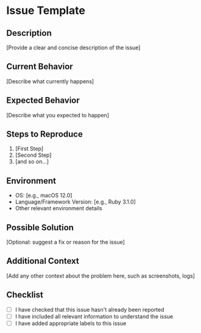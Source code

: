 # Issue Template

## Description
[Provide a clear and concise description of the issue]

## Current Behavior
[Describe what currently happens]

## Expected Behavior
[Describe what you expected to happen]

## Steps to Reproduce
1. [First Step]
2. [Second Step]
3. [and so on...]

## Environment
- OS: [e.g., macOS 12.0]
- Language/Framework Version: [e.g., Ruby 3.1.0]
- Other relevant environment details

## Possible Solution
[Optional: suggest a fix or reason for the issue]

## Additional Context
[Add any other context about the problem here, such as screenshots, logs]

## Checklist
- [ ] I have checked that this issue hasn't already been reported
- [ ] I have included all relevant information to understand the issue
- [ ] I have added appropriate labels to this issue